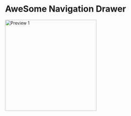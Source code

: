 # AweSome Navigation Drawer


<p align="left">
  <img src="https://raw.githubusercontent.com/appsfeature/AwesomeNavigationDrawer/master/screenshots/screen.gif" alt="Preview 1" width="300" /> 
</p>
